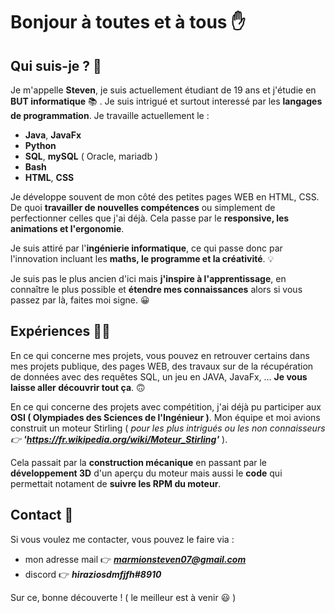 # Bonjour à toutes et à tous ✋

## Qui suis-je ? 👾

Je m'appelle **Steven**, je suis actuellement étudiant de 19 ans et j'étudie en **BUT informatique** 📚 . Je suis intrigué et surtout interessé par les **langages de programmation**. 
Je travaille actuellement le :
  - **Java**, **JavaFx** 
  - **Python** 
  - **SQL**, **mySQL** ( Oracle, mariadb ) 
  - **Bash** 
  - **HTML**, **CSS** 

Je développe souvent de mon côté des petites pages WEB en HTML, CSS. De quoi **travailler de nouvelles compétences** ou simplement de perfectionner celles que j'ai déjà. 
Cela passe par le **responsive, les animations et l'ergonomie**. 

Je suis attiré par l'**ingénierie informatique**, ce qui passe donc par l'innovation incluant les **maths, le programme et la créativité**. 💡

Je suis pas le plus ancien d'ici mais **j'inspire à l'apprentissage**, en connaître le plus possible et **étendre mes connaissances** alors si vous passez par là, faites moi signe. 😀 



## Expériences 👨‍💻

En ce qui concerne mes projets, vous pouvez en retrouver certains dans mes projets publique, des pages WEB, des travaux sur de la récupération de données avec des requêtes SQL, un jeu en JAVA, JavaFx, ... **Je vous laisse aller découvrir tout ça**. 🙃

En ce qui concerne des projets avec compétition, j'ai déjà pu participer aux **OSI ( Olympiades des Sciences de l'Ingénieur )**.
Mon équipe et moi avions construit un moteur Stirling ( *pour les plus intrigués ou les non connaisseurs 👉 **'https://fr.wikipedia.org/wiki/Moteur_Stirling'*** ). 

Cela passait par la **construction mécanique** en passant par le **développement 3D** d'un aperçu du moteur mais aussi le **code** qui permettait notament de **suivre les RPM du moteur**. 



## Contact 🚩

Si vous voulez me contacter, vous pouvez le faire via :
  - mon adresse mail 👉 ***marmionsteven07@gmail.com***
  - discord 👉 ***hiraziosdmfjfh#8910***
  
Sur ce, bonne découverte ! ( le meilleur est à venir 😃 ) 

<!--
**stevenMarmion/stevenMarmion** is a ✨ _special_ ✨ repository because its `README.md` (this file) appears on your GitHub profile.

Here are some ideas to get you started:

- 🔭 I’m currently working on ...
- 🌱 I’m currently learning ...
- 👯 I’m looking to collaborate on ...
- 🤔 I’m looking for help with ...
- 💬 Ask me about ...
- 📫 How to reach me: ...
- 😄 Pronouns: ...
- ⚡ Fun fact: ...
-->
